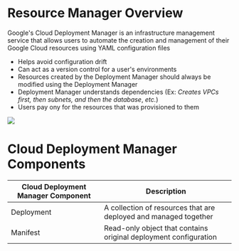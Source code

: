 # Resource Manager Overview

Google's Cloud Deployment Manager is an infrastructure management service that allows users to automate the creation and management of their Google Cloud resources using YAML configuration files

* Helps avoid configuration drift
* Can act as a version control for a user's environments
* Resources created by the Deployment Manager should always be modified using the Deployment Manager
* Deployment Manager understands dependencies (Ex: *Creates VPCs first, then subnets, and then the database*, *etc.*)
* Users pay ony for the resources that was provisioned to them

![](https://github.com/JonmarCorpuz/SecondBrain/blob/main/Assets/Whitespace.png)

# Cloud Deployment Manager Components

| Cloud Deployment Manager Component | Description |
| --- | --- |
| Deployment | A collection of resources that are deployed and managed together |
| Manifest | Read-only object that contains original deployment configuration |
